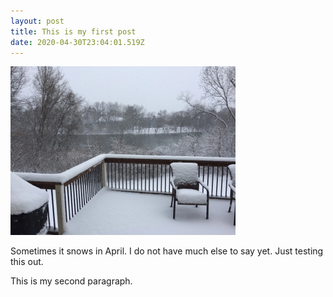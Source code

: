 ```yaml
---
layout: post
title: This is my first post
date: 2020-04-30T23:04:01.519Z
---
```

![April snow](/assets/uploads/img_2366.jpg)
<!--more-->

Sometimes it snows in April. I do not have much else to say yet. Just testing this out.

This is my second paragraph.
